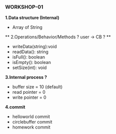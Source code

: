 ### WORKSHOP-01

**1.Data structure (Internal)**
  * Array of String
 
** 2.Operations/Behavior/Methods ? user -> CB ? **
  * writeData(string):void
  * readData(): string
  * isFull(): boolean
  * isEmpty(): boolean
  * setSize(int): void
  
**3.Internal process ?**
  * buffer size = 10 (default)
  * read pointer = 0
  * write pointer = 0

**4.commit**
  * helloworld commit
  * circlebuffer commit
  * homework commit
